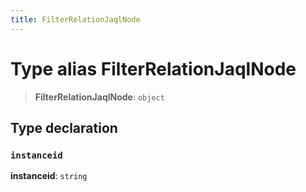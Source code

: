 ```yaml
---
title: FilterRelationJaqlNode
---
```


# Type alias FilterRelationJaqlNode

> **FilterRelationJaqlNode**: `object`

## Type declaration

### `instanceid`

**instanceid**: `string`
